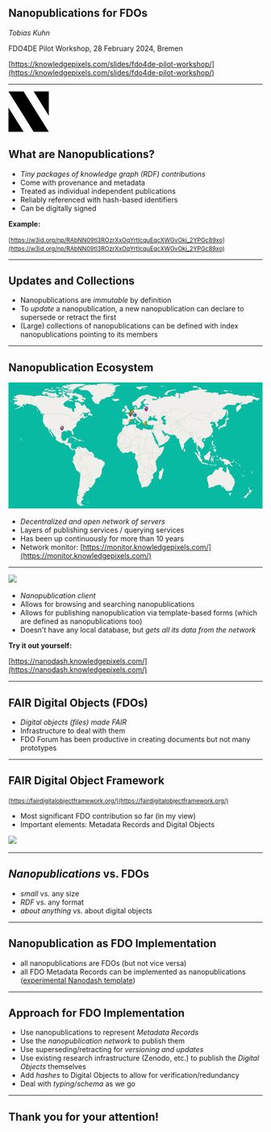 ## Nanopublications for FDOs

_Tobias Kuhn_

FDO4DE Pilot Workshop, 28 February 2024, Bremen

[https://knowledgepixels.com/slides/fdo4de-pilot-workshop/](https://knowledgepixels.com/slides/fdo4de-pilot-workshop/)

---

<svg xmlns="http://www.w3.org/2000/svg" viewBox="0 0 8 8" width="80px">
<path d="M5,8H8L3,0H0M8,4.8V0H5M0,3.2V8H3"/>
</svg>

## What are Nanopublications?

- _Tiny packages of knowledge graph (RDF) contributions_
- Come with provenance and metadata
- Treated as individual independent publications
- Reliably referenced with hash-based identifiers
- Can be digitally signed

**Example:**

<small>[https://w3id.org/np/RAbNN09tl3ROzrXxOqYrtIcquEqcXWGvOki_2YPGc89xo](https://w3id.org/np/RAbNN09tl3ROzrXxOqYrtIcquEqcXWGvOki_2YPGc89xo)</small>

---

## Updates and Collections

- Nanopublications are _immutable_ by definition
- To _update_ a nanopublication, a new nanopublication can declare to supersede or retract the first
- (Large) collections of nanopublications can be defined with index nanopublications pointing to its members

---

## Nanopublication Ecosystem

<img src="network.png" height="250px">

- _Decentralized and open network of servers_
- Layers of publishing services / querying services
- Has been up continuously for more than 10 years
- Network monitor: [https://monitor.knowledgepixels.com/](https://monitor.knowledgepixels.com/)

---

<img src="https://nanodash.knowledgepixels.com/images/logo.svg" height="150px">

- _Nanopublication client_
- Allows for browsing and searching nanopublications
- Allows for publishing nanopublication via template-based forms (which are defined as nanopublications too)
- Doesn't have any local database, but _gets all its data from the network_

**Try it out yourself:**

[https://nanodash.knowledgepixels.com/](https://nanodash.knowledgepixels.com/)

---

## FAIR Digital Objects (FDOs)

- _Digital objects (files) made FAIR_
- Infrastructure to deal with them
- FDO Forum has been productive in creating documents but not many prototypes

---

## FAIR Digital Object Framework

<small>[https://fairdigitalobjectframework.org/](https://fairdigitalobjectframework.org/)</small>

- Most significant FDO contribution so far (in my view)
- Important elements: Metadata Records and Digital Objects

<img src="https://fairdigitalobjectframework.org/images/diagrams/FDOF-IR.png" height="300px">

---

## _Nanopublications_ vs. FDOs

- _small_ vs. any size
- _RDF_ vs. any format
- _about anything_ vs. about digital objects

---

## Nanopublication as FDO Implementation

- all nanopublications are FDOs (but not vice versa)
- all FDO Metadata Records can be implemented as nanopublications ([experimental Nanodash template](https://nanodash.knowledgepixels.com/publish?template=http://purl.org/np/RAg6NiMQTYbPlf2R1nlC2FaTgDTsOPs90ynrhjFIQImq0))

---

## Approach for FDO Implementation

- Use nanopublications to represent _Metadata Records_
- Use the _nanopublication network_ to publish them
- Use superseding/retracting for _versioning and updates_
- Use existing research infrastructure (Zenodo, etc.) to publish the _Digital Objects_ themselves
- Add _hashes_ to Digital Objects to allow for verification/redundancy
- Deal with _typing/schema_ as we go

---

## Thank you for your attention!


